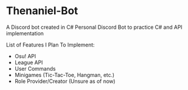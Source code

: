 # Thenaniel-Bot
A Discord bot created in C#
Personal Discord Bot to practice C# and API implementation

List of Features I Plan To Implement:
- Osu! API
- League API
- User Commands
- Minigames (Tic-Tac-Toe, Hangman, etc.)
- Role Provider/Creator (Unsure as of now)
